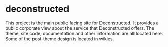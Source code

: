 deconstructed
=============

This project is the main public facing site for Deconstructed. It provides a public corporate view about the service that Deconstructed offers. The theme, site code, documentation and other information are all located here. Some of the post-theme design is located in wikies.
